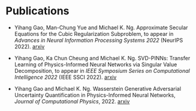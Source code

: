 ---
---

  
  
  
# Publications

* Yihang Gao, Man-Chung Yue and Michael K. Ng. Approximate Secular Equations for the Cubic Regularization Subproblem, to appear in *Advances in Neural Information Processing Systems 2022* (NeurIPS 2022). <a href="https://arxiv.org/abs/2209.13268">arxiv</a>

* Yihang Gao, Ka Chun Cheung and Michael K. Ng. SVD-PINNs: Transfer Learning of Physics-Informed Neural Networks via Singular Value Decomposition, to appear in *IEEE Symposium Series on Computational Intelligence 2022* (IEEE SSCI 2022). <a href="https://arxiv.org/abs/2211.08760">arxiv</a>

*  Yihang Gao and Michael K. Ng. Wasserstein Generative Adversarial Uncertainty Quantification in Physics-Informed Neural Networks, *Journal of Computational Physics*, 2022. <a href="https://arxiv.org/abs/2108.13054">arxiv</a>
